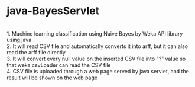 # java-BayesServlet
<br/>
1. Machine learning classification using Naive Bayes by Weka API library using java <br/>
2. It will read CSV file and automatically converts it into arff, but it can also read the arff file directly <br/>
3. It will convert every null value on the inserted CSV file into "?" value so that weka csvLoader can read the CSV file <br/>
4. CSV file is uploaded through a web page served by java servlet, and the result will be shown on the web page
